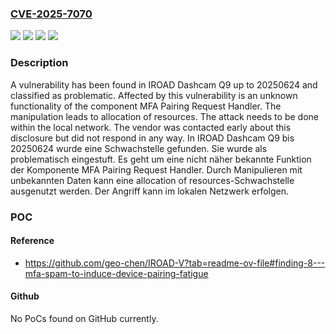 ### [CVE-2025-7070](https://cve.mitre.org/cgi-bin/cvename.cgi?name=CVE-2025-7070)
![](https://img.shields.io/static/v1?label=Product&message=Dashcam%20Q9&color=blue)
![](https://img.shields.io/static/v1?label=Version&message=20250624%20&color=brightgreen)
![](https://img.shields.io/static/v1?label=Vulnerability&message=Allocation%20of%20Resources&color=brightgreen)
![](https://img.shields.io/static/v1?label=Vulnerability&message=Resource%20Consumption&color=brightgreen)

### Description

A vulnerability has been found in IROAD Dashcam Q9 up to 20250624 and classified as problematic. Affected by this vulnerability is an unknown functionality of the component MFA Pairing Request Handler. The manipulation leads to allocation of resources. The attack needs to be done within the local network. The vendor was contacted early about this disclosure but did not respond in any way.
In IROAD Dashcam Q9 bis 20250624 wurde eine Schwachstelle gefunden. Sie wurde als problematisch eingestuft. Es geht um eine nicht näher bekannte Funktion der Komponente MFA Pairing Request Handler. Durch Manipulieren mit unbekannten Daten kann eine allocation of resources-Schwachstelle ausgenutzt werden. Der Angriff kann im lokalen Netzwerk erfolgen.

### POC

#### Reference
- https://github.com/geo-chen/IROAD-V?tab=readme-ov-file#finding-8---mfa-spam-to-induce-device-pairing-fatigue

#### Github
No PoCs found on GitHub currently.

